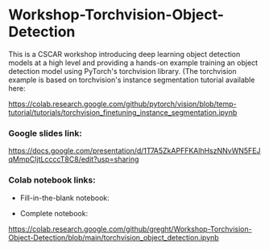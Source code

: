 # Workshop-Torchvision-Object-Detection

This is a CSCAR workshop introducing deep learning object detection models at a high level and providing a hands-on example training an object detection model using PyTorch's torchvision library. (The torchvision example is based on torchvision's instance segmentation tutorial available here: 

https://colab.research.google.com/github/pytorch/vision/blob/temp-tutorial/tutorials/torchvision_finetuning_instance_segmentation.ipynb 

### Google slides link:

https://docs.google.com/presentation/d/1T7A5ZkAPFFKAlhHszNNvWN5FEJqMmpCIjtLccccT8C8/edit?usp=sharing

### Colab notebook links:

- Fill-in-the-blank notebook:



- Complete notebook:

https://colab.research.google.com/github/greght/Workshop-Torchvision-Object-Detection/blob/main/torchvision_object_detection.ipynb
